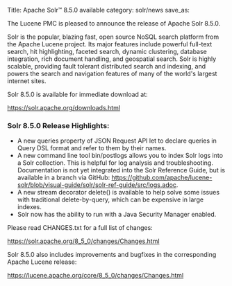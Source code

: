 Title: Apache Solr™ 8.5.0 available
category: solr/news
save_as: 

The Lucene PMC is pleased to announce the release of Apache Solr 8.5.0.

Solr is the popular, blazing fast, open source NoSQL search platform from the Apache Lucene project. Its major features include powerful full-text search, hit highlighting, faceted search, dynamic clustering, database integration, rich document handling, and geospatial search. Solr is highly scalable, providing fault tolerant distributed search and indexing, and powers the search and navigation features of many of the world's largest internet sites.

Solr 8.5.0 is available for immediate download at:

  <https://solr.apache.org/downloads.html>

### Solr 8.5.0 Release Highlights:

 * A new queries property of JSON Request API let to declare queries in Query DSL format and refer to them by their names.
 * A new command line tool bin/postlogs allows you to index Solr logs into a Solr collection. This is helpful for log analysis and troubleshooting. Documentation is not yet integrated into the Solr Reference Guide, but is available in a branch via GitHub: https://github.com/apache/lucene-solr/blob/visual-guide/solr/solr-ref-guide/src/logs.adoc.
 * A new stream decorator delete() is available to help solve some issues with traditional delete-by-query, which can be expensive in large indexes.
 * Solr now has the ability to run with a Java Security Manager enabled.

Please read CHANGES.txt for a full list of changes:

  <https://solr.apache.org/8_5_0/changes/Changes.html>

Solr 8.5.0 also includes improvements and bugfixes in the corresponding Apache Lucene release:

  <https://lucene.apache.org/core/8_5_0/changes/Changes.html>
